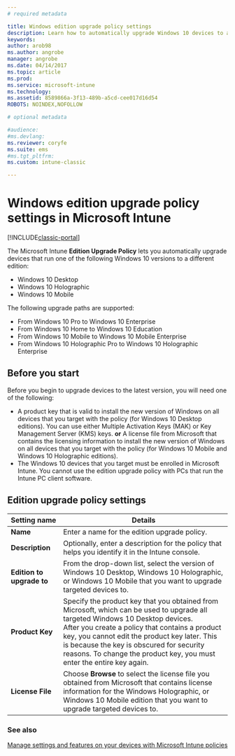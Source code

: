 ```yaml
---
# required metadata

title: Windows edition upgrade policy settings 
description: Learn how to automatically upgrade Windows 10 devices to a different version with Intune.
keywords:
author: arob98
ms.author: angrobe
manager: angrobe
ms.date: 04/14/2017
ms.topic: article
ms.prod:
ms.service: microsoft-intune
ms.technology:
ms.assetid: 8589866a-3f13-489b-a5cd-cee017d16d54
ROBOTS: NOINDEX,NOFOLLOW

# optional metadata

#audience:
#ms.devlang:
ms.reviewer: coryfe
ms.suite: ems
#ms.tgt_pltfrm:
ms.custom: intune-classic

---
```


# Windows edition upgrade policy settings in Microsoft Intune

[!INCLUDE[classic-portal](../includes/classic-portal.md)]

The Microsoft Intune **Edition Upgrade Policy** lets you automatically upgrade devices that run one of the following Windows 10 versions to a different edition:
* Windows 10 Desktop
* Windows 10 Holographic
* Windows 10 Mobile

The following upgrade paths are supported:
- From Windows 10 Pro to Windows 10 Enterprise
- From Windows 10 Home to Windows 10 Education
- From Windows 10 Mobile to Windows 10 Mobile Enterprise
- From Windows 10 Holographic Pro to Windows 10 Holographic Enterprise

## Before you start
Before you begin to upgrade devices to the latest version, you will need one of the following:
* A product key that is valid to install the new version of Windows on all devices that you target with the policy (for Windows 10 Desktop editions). You can use either Multiple Activation Keys (MAK) or Key Management Server (KMS) keys.
**or**
A license file from Microsoft that contains the licensing information to install the new version of Windows on all devices that you target with the policy (for Windows 10 Mobile and Windows 10 Holographic editions).
* The Windows 10 devices that you target must be enrolled in Microsoft Intune. You cannot use the edition upgrade policy with PCs that run the Intune PC client software.

## Edition upgrade policy settings

|Setting name|Details|
|-|-|
|**Name**|Enter a name for the edition upgrade policy.|
|**Description**|Optionally, enter a description for the policy that helps you identify it in the Intune console.
|**Edition to upgrade to**|From the drop-down list, select the version of Windows 10 Desktop, Windows 10 Holographic, or Windows 10 Mobile that you want to upgrade targeted devices to.
|**Product Key**|Specify the product key that you obtained from Microsoft, which can be used to upgrade all targeted Windows 10 Desktop devices.<br>After you create a policy that contains a product key, you cannot edit the product key later. This is because the key is obscured for security reasons. To change the product key, you must enter the entire key again.
|**License File**|Choose **Browse** to select the license file you obtained from Microsoft that contains license information for the Windows Holographic, or Windows 10 Mobile edition that you want to upgrade targeted devices to.

### See also
[Manage settings and features on your devices with Microsoft Intune policies](manage-settings-and-features-on-your-devices-with-microsoft-intune-policies.md)
